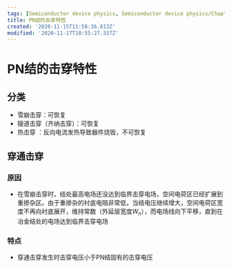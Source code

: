 ```yaml
---
tags: [Semiconductor device physics, Semiconductor device physics/Chapter 2]
title: PN结的击穿特性
created: '2020-11-15T11:58:36.813Z'
modified: '2020-11-17T10:55:27.337Z'
---
```


# PN结的击穿特性
## 分类
  * 雪崩击穿：可恢复
  * 隧道击穿（齐纳击穿）：可恢复
  * 热击穿 ：反向电流发热导致器件烧毁，不可恢复

## 穿通击穿
 ### 原因
  * 在雪崩击穿时，结处最高电场还没达到临界击穿电场，空间电荷区已经扩展到重掺杂区。由于重掺杂的衬底电阻非常低，当结电压继续增大，空间电荷区宽度不再向衬底展开，维持常数（外延层宽度$W_n$），而电场线向下平移，直到在冶金结处的电场达到临界击穿电场

 ### 特点
  * 穿通击穿发生时击穿电压小于PN结固有的击穿电压
